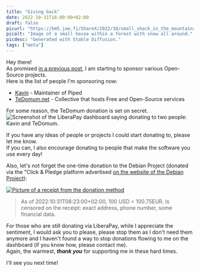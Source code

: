 ```yaml
---
title: "Giving back"
date: 2022-10-31T16:00:00+02:00
draft: false
picurl: "https://bm5.jae.fi/ShareX/2022/10/small_shack_in_the_mountains__snow__4k_Seed-5945040_Steps-25_Guidance-7.5.png"
picalt: "Image of a small house within a forest with snow all around."
picdesc: "Generated with Stable Diffusion."
tags: ["meta"]
---
```


Hey there!  
As promised [in a previous post](/blog/2022/09/02/thanks-for-the-help!/), I am starting to sponsor various Open-Source projects.  
Here is the list of people I'm sponsoring now:

 - [Kavin](https://liberapay.com/kavin) - Maintainer of Piped
 - [TeDomum.net](https://liberapay.com/tedomum/) - Collective that hosts Free and Open-Source services

For some reason, the TeDomum donation is set on secret.
![Screenshot of the LiberaPay dashboard saying donating to two people: Kavin and TeDomum.](https://bm5.jae.fi/ShareX/2022/10/firefox_1jxrRVyosi.png)

If you have any ideas of people or projects I could start donating to, please let me know.  
If you can, I also encourage donating to people that make the software you use every day!

Also, let's not forget the one-time donation to the Debian Project (donated via the "Click & Pledge platform advertised [on the website of the Debian Project](https://www.debian.org/donations#spi-click-n-pledge)):

[![Picture of a receipt from the donation method](https://bm5.jae.fi/ShareX/2022/10/eReceipt.png)](https://bm5.jae.fi/ShareX/2022/10/eReceipt.png)
> As of 2022:10:31T08:23:00+02:00, 100 USD = 100.75EUR. Is censored on the receipt: exact address, phone number, some financial data.

For those who are still donating via LiberaPay, while I appreciate the sentiment, I would ask you to please, please stop them as I don't need them anymore and I haven't found a way to stop donations flowing to me on the dashboard (if you know how, please contact me).  
Again, the warmest, ***thank you*** for supporting me in these hard times.

I'll see you next time!
